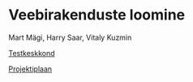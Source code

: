 # Veebirakenduste loomine

Mart Mägi, Harry Saar, Vitaly Kuzmin

[Testkeskkond](https://cryptic-ravine-26647.herokuapp.com)

[Projektiplaan](https://github.com/vtlkzmn/VeebirakendusteLoomine/wiki)